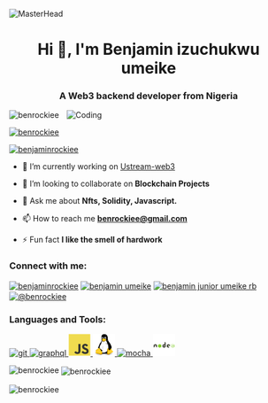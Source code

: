 ![MasterHead](https://media.giphy.com/media/RbDKaczqWovIugyJmW/giphy.gif)
<h1 align="center">Hi 👋, I'm Benjamin izuchukwu umeike</h1>
<h3 align="center">A Web3 backend developer from Nigeria</h3>
  <img align="right" alt="Coding" width="400" src= "http://www.clickmee.in/assets/aboutus.gif"


<p align="left"> <img src="https://komarev.com/ghpvc/?username=benrockiee&label=Profile%20views&color=0e75b6&style=flat" alt="benrockiee" /> </p>

<p align="left"> <a href="https://github.com/ryo-ma/github-profile-trophy"><img src="https://github-profile-trophy.vercel.app/?username=benrockiee" alt="benrockiee" /></a> </p>

<p align="left"> <a href="https://twitter.com/benjaminrockiee" target="blank"><img src="https://img.shields.io/twitter/follow/benjaminrockiee?logo=twitter&style=for-the-badge" alt="benjaminrockiee" /></a> </p>

- 🔭 I’m currently working on [Ustream-web3](https://github.com/Ustream-web3/ustream-web3-blockend.git)

- 👯 I’m looking to collaborate on **Blockchain Projects**

- 💬 Ask me about **Nfts, Solidity, Javascript.**

- 📫 How to reach me **benrockiee@gmail.com**

- ⚡ Fun fact **I like the smell of hardwork**

<h3 align="left">Connect with me:</h3>
<p align="left">
<a href="https://twitter.com/benjaminrockiee" target="blank"><img align="center" src="https://raw.githubusercontent.com/rahuldkjain/github-profile-readme-generator/master/src/images/icons/Social/twitter.svg" alt="benjaminrockiee" height="30" width="40" /></a>
<a href="https://linkedin.com/in/benjamin umeike" target="blank"><img align="center" src="https://raw.githubusercontent.com/rahuldkjain/github-profile-readme-generator/master/src/images/icons/Social/linked-in-alt.svg" alt="benjamin umeike" height="30" width="40" /></a>
<a href="https://fb.com/benjamin junior umeike rb" target="blank"><img align="center" src="https://raw.githubusercontent.com/rahuldkjain/github-profile-readme-generator/master/src/images/icons/Social/facebook.svg" alt="benjamin junior umeike rb" height="30" width="40" /></a>
<a href="https://instagram.com/@benrockiee" target="blank"><img align="center" src="https://raw.githubusercontent.com/rahuldkjain/github-profile-readme-generator/master/src/images/icons/Social/instagram.svg" alt="@benrockiee" height="30" width="40" /></a>
</p>

<h3 align="left">Languages and Tools:</h3>
<p align="left"> <a href="https://git-scm.com/" target="_blank" rel="noreferrer"> <img src="https://www.vectorlogo.zone/logos/git-scm/git-scm-icon.svg" alt="git" width="40" height="40"/> </a> <a href="https://graphql.org" target="_blank" rel="noreferrer"> <img src="https://www.vectorlogo.zone/logos/graphql/graphql-icon.svg" alt="graphql" width="40" height="40"/> </a> <a href="https://developer.mozilla.org/en-US/docs/Web/JavaScript" target="_blank" rel="noreferrer"> <img src="https://raw.githubusercontent.com/devicons/devicon/master/icons/javascript/javascript-original.svg" alt="javascript" width="40" height="40"/> </a> <a href="https://www.linux.org/" target="_blank" rel="noreferrer"> <img src="https://raw.githubusercontent.com/devicons/devicon/master/icons/linux/linux-original.svg" alt="linux" width="40" height="40"/> </a> <a href="https://mochajs.org" target="_blank" rel="noreferrer"> <img src="https://www.vectorlogo.zone/logos/mochajs/mochajs-icon.svg" alt="mocha" width="40" height="40"/> </a> <a href="https://nodejs.org" target="_blank" rel="noreferrer"> <img src="https://raw.githubusercontent.com/devicons/devicon/master/icons/nodejs/nodejs-original-wordmark.svg" alt="nodejs" width="40" height="40"/> </a> </p>

<p><img align="left" src="https://github-readme-stats.vercel.app/api/top-langs?username=benrockiee&show_icons=true&locale=en&layout=compact" alt="benrockiee" /></p>

<p>&nbsp;<img align="center" src="https://github-readme-stats.vercel.app/api?username=benrockiee&show_icons=true&locale=en" alt="benrockiee" /></p>

<p><img align="center" src="https://github-readme-streak-stats.herokuapp.com/?user=benrockiee&" alt="benrockiee" /></p>
